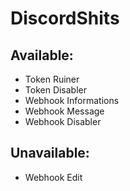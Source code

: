 # DiscordShits

## Available:

- Token Ruiner
- Token Disabler
- Webhook Informations
- Webhook Message
- Webhook Disabler

## Unavailable:

- Webhook Edit
